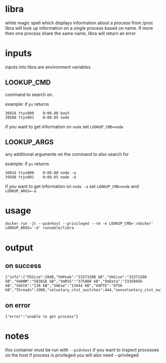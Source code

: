 # libra
white magic spell which displays information about a process from /proc
libra will look up information on a _single_ process based on name.
If more then one process share the same name, libra will return an error

# inputs
inputs into libra are environment variables

## LOOKUP_CMD
command to search on.

example: if `ps` returns
```
36916 ttys000    0:00.08 bash
39588 ttys001    0:00.05 node
```
if you want to get information on `node` set `LOOKUP_CMD=node`


## LOOKUP_ARGS
any additional arguments on the command to also search for

example: if `ps` returns
```
36916 ttys000    0:00.08 node -a
39588 ttys001    0:00.05 node -d
```
if you want to get information on `node -a` set `LOOKUP_CMD=node` and  `LOOKUP_ARGS=-a`


# usage

```
docker run -it --pid=host --privileged --rm -e LOOKUP_CMD='/docker' LOOKUP_ARGS='-d' runnable/libra
```

# output
## on success
```
{"info":{"FDSize":2048,"VmPeak":"33373208 kB","VmSize":"33373208 kB","VmHWM":"503816 kB","VmRSS":"375808 kB","VmData":"33359456 kB","VmStk":"136 kB","VmExe":"13444 kB","VmPTE":"9756 kB","Threads":1980,"voluntary_ctxt_switches":444,"nonvoluntary_ctxt_switches":623,"rchar":229278009179,"wchar":164334551263,"syscr":176566383,"syscw":48958240,"read_bytes":268124160,"write_bytes":74151432192,"cancelled_write_bytes":38762946560}}
```

## on error
```
{"error":"unable to get process"}
```

# notes
this container must be run with `--pid=host` if you want to inspect processes on the host
if process is privileged you will also need --privileged